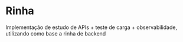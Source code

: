 # Rinha
Implementação de estudo de APIs + teste de carga + observabilidade, utilizando como base a rinha de backend
